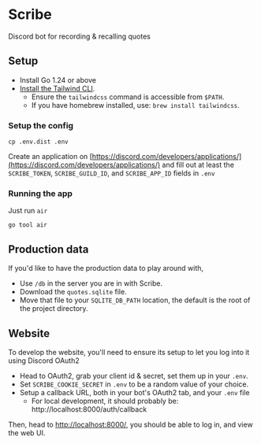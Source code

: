 # Scribe

Discord bot for recording & recalling quotes

## Setup

- Install Go 1.24 or above
- [Install the Tailwind CLI](https://tailwindcss.com/docs/installation).
  - Ensure the `tailwindcss` command is accessible from `$PATH`.
  - If you have homebrew installed, use: `brew install tailwindcss`.

### Setup the config

```shell-session
cp .env.dist .env
```

Create an application on [https://discord.com/developers/applications/](https://discord.com/developers/applications/) and fill out at least the `SCRIBE_TOKEN`, `SCRIBE_GUILD_ID`, and `SCRIBE_APP_ID` fields in `.env`

### Running the app

Just run `air`

```shell-session
go tool air
```

## Production data

If you'd like to have the production data to play around with,

- Use `/db` in the server you are in with Scribe.
- Download the `quotes.sqlite` file.
- Move that file to your `SQLITE_DB_PATH` location, the default is the root of the project directory.

## Website

To develop the website, you'll need to ensure its setup to let you log into it using Discord OAuth2

- Head to OAuth2, grab your client id & secret, set them up in your `.env`.
- Set `SCRIBE_COOKIE_SECRET` in `.env` to be a random value of your choice.
- Setup a callback URL, both in your bot's OAuth2 tab, and your `.env` file
  - For local development, it should probably be: http://localhost:8000/auth/callback

Then, head to [http://localhost:8000/](http://localhost:8000/), you should be able to log in, and view the web UI.
